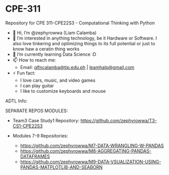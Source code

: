 # CPE-311
Repository for CPE 311-CPE22S3 - Computational Thinking with Python

- 👋 Hi, I’m @zephyrowwa (Liam Calamba)
- 👀 I’m interested in anything technology, be it Hardware or Software. I also love tinkering and optimizing things to its full potential or just to know haw a ceratin thing works
- 🌱 I’m currently learning Data Science :D
- 📫 How to reach me:
  - Email: qlfncalamba@tip.edu.ph | leamhalp@gmail.com
- ⚡ Fun fact:
  - I love cars, music, and video games
  - I can play guitar
  - I like to customize keyboards and mouse



ADTL Info:

SEPARATE REPOS MODULES:

- Team3 Case Study1 Repository: https://github.com/zephyrowwa/T3-CS1-CPE22S3

- Modules 7-9 Repositories:
  - https://github.com/zephyrowwa/M7-DATA-WRANGLING-W-PANDAS
  - https://github.com/zephyrowwa/M8-AGGREGATING-PANDAS-DATAFRAMES
  - https://github.com/zephyrowwa/M9-DATA-VSUALIZATION-USING-PANDAS-MATPLOTLIB-AND-SEABORN
